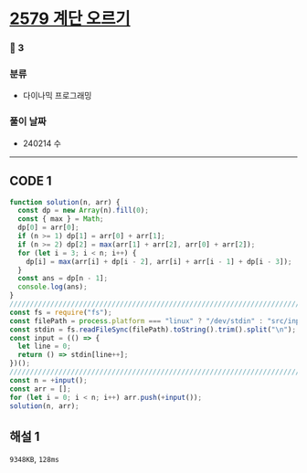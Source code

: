 # [2579 계단 오르기](https://www.acmicpc.net/problem/2579)

### 🥈 3

### 분류

- 다이나믹 프로그래밍

### 풀이 날짜

- 240214 수

---

## CODE 1

```javascript
function solution(n, arr) {
  const dp = new Array(n).fill(0);
  const { max } = Math;
  dp[0] = arr[0];
  if (n >= 1) dp[1] = arr[0] + arr[1];
  if (n >= 2) dp[2] = max(arr[1] + arr[2], arr[0] + arr[2]);
  for (let i = 3; i < n; i++) {
    dp[i] = max(arr[i] + dp[i - 2], arr[i] + arr[i - 1] + dp[i - 3]);
  }
  const ans = dp[n - 1];
  console.log(ans);
}
///////////////////////////////////////////////////////////////////////////////
const fs = require("fs");
const filePath = process.platform === "linux" ? "/dev/stdin" : "src/input.txt";
const stdin = fs.readFileSync(filePath).toString().trim().split("\n");
const input = (() => {
  let line = 0;
  return () => stdin[line++];
})();
///////////////////////////////////////////////////////////////////////////////
const n = +input();
const arr = [];
for (let i = 0; i < n; i++) arr.push(+input());
solution(n, arr);
```

## 해설 1

`9348KB`, `128ms`
